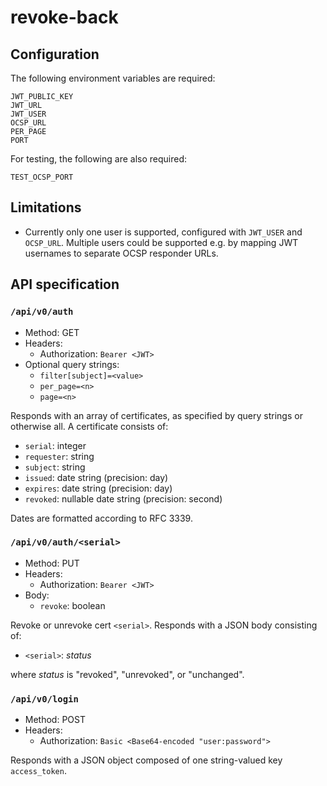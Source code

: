 # revoke-back

## Configuration

The following environment variables are required:

```
JWT_PUBLIC_KEY
JWT_URL
JWT_USER
OCSP_URL
PER_PAGE
PORT
```

For testing, the following are also required:

```
TEST_OCSP_PORT
```

## Limitations

- Currently only one user is supported, configured with `JWT_USER` and `OCSP_URL`. Multiple users could be supported e.g. by mapping JWT usernames to separate OCSP responder URLs.

## API specification

### `/api/v0/auth`

- Method: GET
- Headers:
    - Authorization: `Bearer <JWT>`
- Optional query strings:
    - `filter[subject]=<value>`
    - `per_page=<n>`
    - `page=<n>`

Responds with an array of certificates, as specified by query strings or otherwise all. A certificate consists of:

- `serial`: integer
- `requester`: string
- `subject`: string
- `issued`: date string (precision: day)
- `expires`: date string (precision: day)
- `revoked`: nullable date string (precision: second)

Dates are formatted according to RFC 3339.

### `/api/v0/auth/<serial>`

- Method: PUT
- Headers:
    - Authorization: `Bearer <JWT>`
- Body:
    - `revoke`: boolean

Revoke or unrevoke cert `<serial>`. Responds with a JSON body consisting of:

- `<serial>`: *status*

where *status* is "revoked", "unrevoked", or "unchanged".

### `/api/v0/login`

- Method: POST
- Headers:
    - Authorization: `Basic <Base64-encoded "user:password">`

Responds with a JSON object composed of one string-valued key `access_token`.
